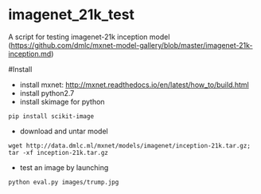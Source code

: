 # imagenet_21k_test
A script for testing imagenet-21k inception model (https://github.com/dmlc/mxnet-model-gallery/blob/master/imagenet-21k-inception.md)

#Install
- install mxnet: http://mxnet.readthedocs.io/en/latest/how_to/build.html
- install python2.7
- install skimage for python

```
pip install scikit-image
```

- download and untar model

```
wget http://data.dmlc.ml/mxnet/models/imagenet/inception-21k.tar.gz; tar -xf inception-21k.tar.gz
```

- test an image by launching

```
python eval.py images/trump.jpg
```
